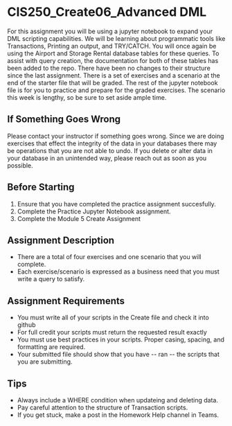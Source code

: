 # CIS250_Create06_Advanced DML
For this assignment you will be using a jupyter notebook to expand your DML scripting capabilities. We will be learning about programmatic tools like Transactions, Printing an output, and TRY/CATCH. You will once again be using the Airport and Storage Rental database tables for these queries. To assist with query creation, the documentation for both of these tables has been added to the repo. There have been no changes to their structure since the last assignment. There is a set of exercises and a scenario at the end of the starter file that will be graded. The rest of the jupyter notebook file is for you to practice and prepare for the graded exercises. The scenario this week is lengthy, so be sure to set aside ample time.

## If Something Goes Wrong
Please contact your instructor if something goes wrong. Since we are doing exercises that effect the integrity of the data in your databases there may be operations that you are not able to undo. If you delete or alter data in your database in an unintended way, please reach out as soon as you possible.

## Before Starting
1. Ensure that you have completed the practice assignment succesfully.
2. Complete the Practice Jupyter Notebook assignment.
3. Complete the Module 5 Create Assignment

## Assignment Description
* There are a total of four exercises and one scenario that you will complete.
* Each exercise/scenario is expressed as a business need that you must write a query to satisfy.

## Assignment Requirements
* You must write all of your scripts in the Create file and check it into github
* For full credit your scripts must return the requested result exactly
* You must use best practices in your scripts. Proper casing, spacing, and formatting are required.
* Your submitted file should show that you have -- ran -- the scripts that you are submitting.

## Tips
* Always include a WHERE condition when updateing and deleting data.
* Pay careful attention to the structure of Transaction scripts.
* If you get stuck, make a post in the Homework Help channel in Teams.

